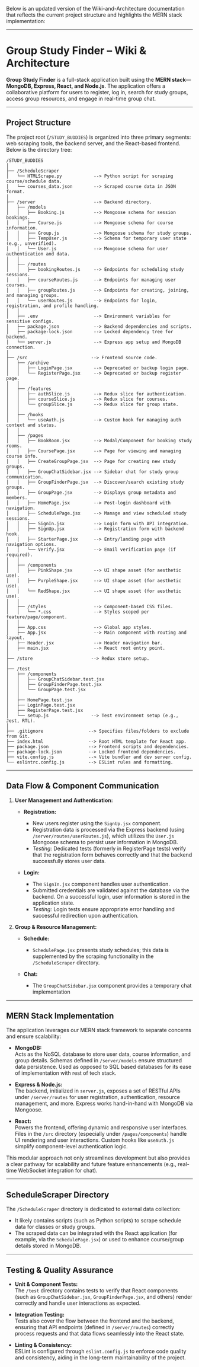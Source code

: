 Below is an updated version of the Wiki-and-Architecture documentation that reflects the current project structure and highlights the MERN stack implementation:

---

# Group Study Finder – Wiki & Architecture

**Group Study Finder** is a full-stack application built using the **MERN stack**—**MongoDB, Express, React, and Node.js**. The application offers a collaborative platform for users to register, log in, search for study groups, access group resources, and engage in real-time group chat.

---

## Project Structure

The project root (`/STUDY_BUDDIES`) is organized into three primary segments: web scraping tools, the backend server, and the React-based frontend. Below is the directory tree:

```
/STUDY_BUDDIES
│
├── /ScheduleScraper
│   └── HTMLScrape.py            --> Python script for scraping course/schedule data.
│   └── courses_data.json        --> Scraped course data in JSON format.
│
├── /server                      --> Backend directory.
│   ├── /models
│   │   ├── Booking.js           --> Mongoose schema for session bookings.
│   │   ├── Course.js            --> Mongoose schema for course information.
│   │   ├── Group.js             --> Mongoose schema for study groups.
│   │   ├── TempUser.js          --> Schema for temporary user state (e.g., unverified).
│   │   └── User.js              --> Mongoose schema for user authentication and data.
│   │
│   ├── /routes
│   │   ├── bookingRoutes.js     --> Endpoints for scheduling study sessions.
│   │   ├── courseRoutes.js      --> Endpoints for managing user courses.
│   │   ├── groupRoutes.js       --> Endpoints for creating, joining, and managing groups.
│   │   └── userRoutes.js        --> Endpoints for login, registration, and profile handling.
│   │
│   ├── .env                     --> Environment variables for sensitive configs.
│   ├── package.json             --> Backend dependencies and scripts.
│   ├── package-lock.json        --> Locked dependency tree for backend.
│   └── server.js                --> Express app setup and MongoDB connection.
│
├── /src                        --> Frontend source code.
│   ├── /archive
│   │   ├── LoginPage.jsx        --> Deprecated or backup login page.
│   │   └── RegisterPage.jsx     --> Deprecated or backup register page.
│   │
│   ├── /features
│   │   ├── authSlice.js         --> Redux slice for authentication.
│   │   ├── courseSlice.js       --> Redux slice for courses.
│   │   └── groupSlice.js        --> Redux slice for group state.
│   │
│   ├── /hooks
│   │   └── useAuth.js           --> Custom hook for managing auth context and status.
│   │
│   ├── /pages
│   │   ├── BookRoom.jsx         --> Modal/Component for booking study rooms.
│   │   ├── CoursePage.jsx       --> Page for viewing and managing course info.
│   │   ├── CreateGroupPage.jsx  --> Page for creating new study groups.
│   │   ├── GroupChatSidebar.jsx --> Sidebar chat for study group communication.
│   │   ├── GroupFinderPage.jsx  --> Discover/search existing study groups.
│   │   ├── GroupPage.jsx        --> Displays group metadata and members.
│   │   ├── HomePage.jsx         --> Post-login dashboard with navigation.
│   │   ├── SchedulePage.jsx     --> Manage and view scheduled study sessions.
│   │   ├── SignIn.jsx           --> Login form with API integration.
│   │   ├── SignUp.jsx           --> Registration form with backend hook.
│   │   ├── StarterPage.jsx      --> Entry/landing page with navigation options.
│   │   └── Verify.jsx           --> Email verification page (if required).
│   │
│   ├── /components
│   │   ├── PinkShape.jsx        --> UI shape asset (for aesthetic use).
│   │   ├── PurpleShape.jsx      --> UI shape asset (for aesthetic use).
│   │   └── RedShape.jsx         --> UI shape asset (for aesthetic use).
│   │
│   ├── /styles                  --> Component-based CSS files.
│   │   └── *.css                --> Styles scoped per feature/page/component.
│   │
│   ├── App.css                  --> Global app styles.
│   ├── App.jsx                  --> Main component with routing and layout.
│   ├── Header.jsx               --> Header navigation bar.
│   ├── main.jsx                 --> React root entry point.
│
├── /store                      --> Redux store setup.
│
├── /test
│   ├── /components
│   │   ├── GroupChatSidebar.test.jsx
│   │   ├── GroupFinderPage.test.jsx
│   │   └── GroupPage.test.jsx
│   │
│   ├── HomePage.test.jsx
│   ├── LoginPage.test.jsx
│   ├── RegisterPage.test.jsx
│   └── setup.js                --> Test environment setup (e.g., Jest, RTL).
│
├── .gitignore                 --> Specifies files/folders to exclude from Git.
├── index.html                 --> Root HTML template for React app.
├── package.json               --> Frontend scripts and dependencies.
├── package-lock.json          --> Locked frontend dependencies.
├── vite.config.js             --> Vite bundler and dev server config.
└── eslintrc.config.js         --> ESLint rules and formatting.
```
---

## Data Flow & Component Communication

1. **User Management and Authentication:**

   - **Registration:**
     - New users register using the `SignUp.jsx` component.
     - Registration data is processed via the Express backend (using `/server/routes/userRoutes.js`), which utilizes the `User.js` Mongoose schema to persist user information in MongoDB.
     - _Testing:_ Dedicated tests (formerly in RegisterPage tests) verify that the registration form behaves correctly and that the backend successfully stores user data.

   - **Login:**
     - The `SignIn.jsx` component handles user authentication.
     - Submitted credentials are validated against the database via the backend. On a successful login, user information is stored in the application state.
     - _Testing:_ Login tests ensure appropriate error handling and successful redirection upon authentication.

2. **Group & Resource Management:**

   - **Schedule:**
     - `SchedulePage.jsx` presents study schedules; this data is supplemented by the scraping functionality in the `/ScheduleScraper` directory.
    
   - **Chat:**

     - The `GroupChatSidebar.jsx` component provides a temporary chat implementation

---

## MERN Stack Implementation

The application leverages our MERN stack framework to separate concerns and ensure scalability:

- **MongoDB:**  
  Acts as the NoSQL database to store user data, course information, and group details. Schemas defined in `/server/models` ensure structured data persistence. Used as opposed to SQL based databases for its ease of implementation with rest of tech stack.

- **Express & Node.js:**  
  The backend, initialized in `server.js`, exposes a set of RESTful APIs under `/server/routes` for user registration, authentication, resource management, and more. Express works hand-in-hand with MongoDB via Mongoose.

- **React:**  
  Powers the frontend, offering dynamic and responsive user interfaces. Files in the `/src` directory (especially under `/pages/components`) handle UI rendering and user interactions. Custom hooks like `useAuth.js` simplify component-level authentication logic.

This modular approach not only streamlines development but also provides a clear pathway for scalability and future feature enhancements (e.g., real-time WebSocket integration for chat).

---

## ScheduleScraper Directory

The `/ScheduleScraper` directory is dedicated to external data collection:
- It likely contains scripts (such as Python scripts) to scrape schedule data for classes or study groups.
- The scraped data can be integrated with the React application (for example, via the `SchedulePage.jsx`) or used to enhance course/group details stored in MongoDB.

---

## Testing & Quality Assurance

- **Unit & Component Tests:**  
  The `/test` directory contains tests to verify that React components (such as `GroupChatSidebar.jsx`, `GroupFinderPage.jsx`, and others) render correctly and handle user interactions as expected.

- **Integration Testing:**  
  Tests also cover the flow between the frontend and the backend, ensuring that API endpoints (defined in `/server/routes`) correctly process requests and that data flows seamlessly into the React state.

- **Linting & Consistency:**  
  ESLint is configured through `eslint.config.js` to enforce code quality and consistency, aiding in the long-term maintainability of the project.
